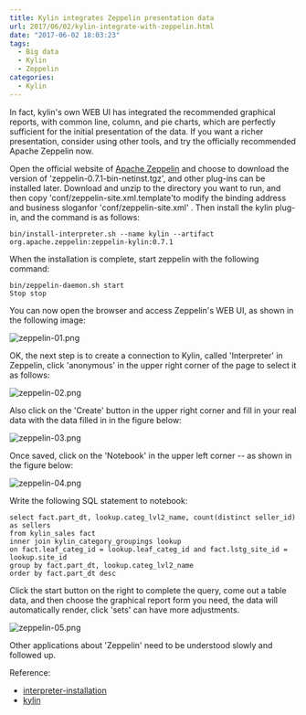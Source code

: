 ```yaml
---
title: Kylin integrates Zeppelin presentation data
url: 2017/06/02/kylin-integrate-with-zeppelin.html
date: "2017-06-02 18:03:23"
tags: 
  - Big data
  - Kylin
  - Zeppelin
categories:
  - Kylin
---
```


In fact, kylin's own WEB UI has integrated the recommended graphical reports, with common line, column, and pie charts, which are perfectly sufficient for the initial presentation of the data. If you want a richer presentation, consider using other tools, and try the officially recommended Apache Zeppelin now. 

<!--more-->

Open the official website of [Apache Zeppelin](http://zeppelin.apache.org/download.html) and choose to download the version of 'zeppelin-0.7.1-bin-netinst.tgz', and other plug-ins can be installed later. Download and unzip to the directory you want to run, and then copy 'conf/zeppelin-site.xml.template'to modify the binding address and business sloganfor 'conf/zeppelin-site.xml' . Then install the kylin plug-in, and the command is as follows:

```
bin/install-interpreter.sh --name kylin --artifact org.apache.zeppelin:zeppelin-kylin:0.7.1
```

When the installation is complete, start zeppelin with the following command:

```
bin/zeppelin-daemon.sh start
Stop stop
```

You can now open the browser and access Zeppelin's WEB UI, as shown in the following image:

![zeppelin-01.png](http://siteimgs.cn-sh2.ufileos.com/2017/06-02-zeppelin-01.png)


OK, the next step is to create a connection to Kylin, called 'Interpreter' in Zeppelin, click 'anonymous' in the upper right corner of the page to select it as follows:

![zeppelin-02.png](http://siteimgs.cn-sh2.ufileos.com/2017/06-02-zeppelin-02.png)

Also click on the 'Create' button in the upper right corner and fill in your real data with the data filled in in the figure below:

![zeppelin-03.png](http://siteimgs.cn-sh2.ufileos.com/2017/06-02-zeppelin-03.png)

Once saved, click on the 'Notebook' in the upper left corner -- as shown in the figure below:

![zeppelin-04.png](http://siteimgs.cn-sh2.ufileos.com/2017/06-02-zeppelin-04.png)

Write the following SQL statement to notebook:

```
select fact.part_dt, lookup.categ_lvl2_name, count(distinct seller_id) as sellers
from kylin_sales fact
inner join kylin_category_groupings lookup 
on fact.leaf_categ_id = lookup.leaf_categ_id and fact.lstg_site_id = lookup.site_id
group by fact.part_dt, lookup.categ_lvl2_name
order by fact.part_dt desc
```

Click the start button on the right to complete the query, come out a table data, and then choose the graphical report form you need, the data will  automatically render, click 'sets' can have more adjustments. 

![zeppelin-05.png](http://siteimgs.cn-sh2.ufileos.com/2017/06-02-zeppelin-05.png)

Other applications about 'Zeppelin' need to be understood slowly and followed up. 


Reference:

- [interpreter-installation](http://zeppelin.apache.org/docs/0.7.1/manual/interpreterinstallation.html)
- [kylin](http://zeppelin.apache.org/docs/0.7.1/interpreter/kylin.html)
